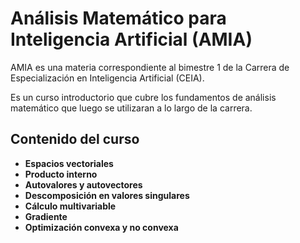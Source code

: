 # Análisis Matemático para Inteligencia Artificial (AMIA)

AMIA es una materia correspondiente al bimestre 1 de la Carrera de Especialización en Inteligencia Artificial (CEIA).

Es un curso introductorio que cubre los fundamentos de análisis matemático que luego se utilizaran a lo largo de la carrera.

## Contenido del curso
- **Espacios vectoriales**
- **Producto interno**
- **Autovalores y autovectores**
- **Descomposición en valores singulares**
- **Cálculo multivariable**
- **Gradiente**
- **Optimización convexa y no convexa**


